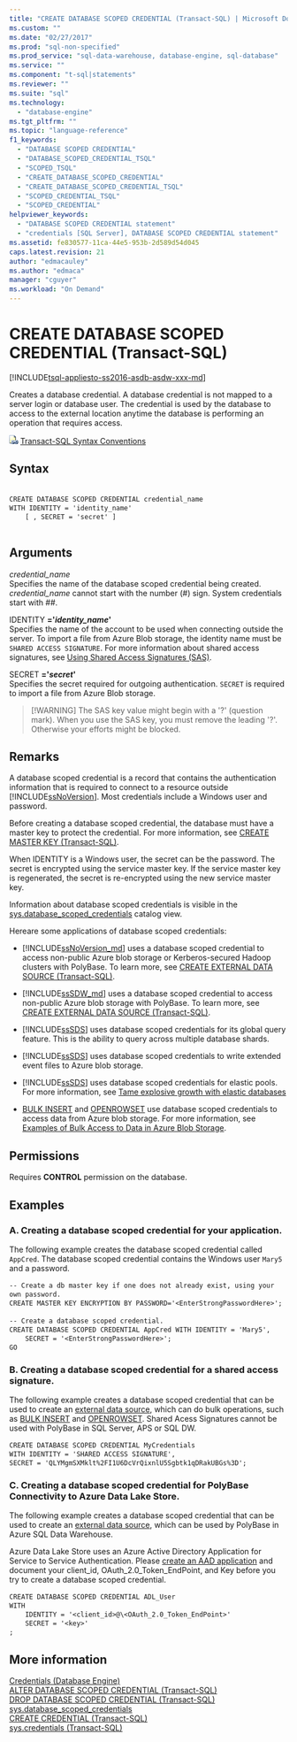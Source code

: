 ```yaml
---
title: "CREATE DATABASE SCOPED CREDENTIAL (Transact-SQL) | Microsoft Docs"
ms.custom: ""
ms.date: "02/27/2017"
ms.prod: "sql-non-specified"
ms.prod_service: "sql-data-warehouse, database-engine, sql-database"
ms.service: ""
ms.component: "t-sql|statements"
ms.reviewer: ""
ms.suite: "sql"
ms.technology: 
  - "database-engine"
ms.tgt_pltfrm: ""
ms.topic: "language-reference"
f1_keywords: 
  - "DATABASE SCOPED CREDENTIAL"
  - "DATABASE_SCOPED_CREDENTIAL_TSQL"
  - "SCOPED_TSQL"
  - "CREATE_DATABASE_SCOPED_CREDENTIAL"
  - "CREATE_DATABASE_SCOPED_CREDENTIAL_TSQL"
  - "SCOPED_CREDENTIAL_TSQL"
  - "SCOPED_CREDENTIAL"
helpviewer_keywords: 
  - "DATABASE SCOPED CREDENTIAL statement"
  - "credentials [SQL Server], DATABASE SCOPED CREDENTIAL statement"
ms.assetid: fe830577-11ca-44e5-953b-2d589d54d045
caps.latest.revision: 21
author: "edmacauley"
ms.author: "edmaca"
manager: "cguyer"
ms.workload: "On Demand"
---
```

# CREATE DATABASE SCOPED CREDENTIAL (Transact-SQL)
[!INCLUDE[tsql-appliesto-ss2016-asdb-asdw-xxx-md](../../includes/tsql-appliesto-ss2016-asdb-asdw-xxx-md.md)]

  Creates a database credential. A database credential is not mapped to a server login or database user. The credential is used by the database to access to the external location anytime the database is performing an operation that requires access.  
  
 ![Topic link icon](../../database-engine/configure-windows/media/topic-link.gif "Topic link icon") [Transact-SQL Syntax Conventions](../../t-sql/language-elements/transact-sql-syntax-conventions-transact-sql.md)  
  
## Syntax  
  
```  
 
CREATE DATABASE SCOPED CREDENTIAL credential_name   
WITH IDENTITY = 'identity_name'  
    [ , SECRET = 'secret' ]  
  
```  
  
## Arguments  
 *credential_name*  
 Specifies the name of the database scoped credential being created. *credential_name* cannot start with the number (#) sign. System credentials start with ##.  
  
 IDENTITY **='***identity_name***'**  
 Specifies the name of the account to be used when connecting outside the server. To import a file from Azure Blob storage, the identity name must be `SHARED ACCESS SIGNATURE`.  For more information about shared access signatures, see [Using Shared Access Signatures (SAS)](https://docs.microsoft.com/azure/storage/storage-dotnet-shared-access-signature-part-1).  
  
 SECRET **='***secret***'**  
 Specifies the secret required for outgoing authentication. `SECRET` is required to import a file from Azure Blob storage.   
>  [!WARNING]
>  The SAS key value might begin with a '?' (question mark). When you use the SAS key, you must remove the leading '?'. Otherwise your efforts might be blocked.  
  
## Remarks  
 A database scoped credential is a record that contains the authentication information that is required to connect to a resource outside [!INCLUDE[ssNoVersion](../../includes/ssnoversion-md.md)]. Most credentials include a Windows user and password.  
  
 Before creating a database scoped credential, the database must have a master key to protect the credential. For more information, see [CREATE MASTER KEY &#40;Transact-SQL&#41;](../../t-sql/statements/create-master-key-transact-sql.md).  
  
 When IDENTITY is a Windows user, the secret can be the password. The secret is encrypted using the service master key. If the service master key is regenerated, the secret is re-encrypted using the new service master key.  
   
 Information about database scoped credentials is visible in the [sys.database_scoped_credentials](../../relational-databases/system-catalog-views/sys-database-scoped-credentials-transact-sql.md) catalog view.  
  
 
 Hereare some applications of database scoped credentials:  
  
- [!INCLUDE[ssNoVersion_md](../../includes/ssnoversion-md.md)] uses a database scoped credential to access non-public Azure blob storage or Kerberos-secured Hadoop clusters with PolyBase. To learn more, see [CREATE EXTERNAL DATA SOURCE (Transact-SQL)](../../t-sql/statements/create-external-data-source-transact-sql.md).  

- [!INCLUDE[ssSDW_md](../../includes/sssdw-md.md)] uses a database scoped credential to access non-public Azure blob storage with PolyBase. To learn more, see [CREATE EXTERNAL DATA SOURCE (Transact-SQL)](../../t-sql/statements/create-external-data-source-transact-sql.md).
  
- [!INCLUDE[ssSDS](../../includes/sssds-md.md)] uses database scoped credentials for its global query feature. This is the ability to query across multiple database shards.  
  
- [!INCLUDE[ssSDS](../../includes/sssds-md.md)] uses database scoped credentials to write extended event files to Azure blob storage.  
  
- [!INCLUDE[ssSDS](../../includes/sssds-md.md)] uses database scoped credentials for elastic pools. For more information, see [Tame explosive growth with elastic databases](https://azure.microsoft.com/documentation/articles/sql-database-elastic-pool/)  

- [BULK INSERT](../../t-sql/statements/bulk-insert-transact-sql.md) and [OPENROWSET](../../t-sql/functions/openrowset-transact-sql.md) use database scoped credentials to access data from Azure blob storage. For more information, see [Examples of Bulk Access to Data in Azure Blob Storage](../../relational-databases/import-export/examples-of-bulk-access-to-data-in-azure-blob-storage.md). 
  
## Permissions  
 Requires **CONTROL** permission on the database.  
  
## Examples  
### A. Creating a database scoped credential for your application.
 The following example creates the database scoped credential called `AppCred`. The database scoped credential contains the Windows user `Mary5` and a password.  
  
```tsql  
-- Create a db master key if one does not already exist, using your own password.  
CREATE MASTER KEY ENCRYPTION BY PASSWORD='<EnterStrongPasswordHere>';  
  
-- Create a database scoped credential.  
CREATE DATABASE SCOPED CREDENTIAL AppCred WITH IDENTITY = 'Mary5',   
    SECRET = '<EnterStrongPasswordHere>';  
GO  
```  

### B. Creating a database scoped credential for a shared access signature.   
The following example creates a database scoped credential that can be used to create an [external data source](../../t-sql/statements/create-external-data-source-transact-sql.md), which can do bulk operations, such as [BULK INSERT](../../t-sql/statements/bulk-insert-transact-sql.md) and [OPENROWSET](../../t-sql/functions/openrowset-transact-sql.md). Shared Acess Signatures cannot be used with PolyBase in SQL Server, APS or SQL DW.
```tsql
CREATE DATABASE SCOPED CREDENTIAL MyCredentials  
WITH IDENTITY = 'SHARED ACCESS SIGNATURE',
SECRET = 'QLYMgmSXMklt%2FI1U6DcVrQixnlU5Sgbtk1qDRakUBGs%3D';
```
  
### C. Creating a database scoped credential for PolyBase Connectivity to Azure Data Lake Store.  
The following example creates a database scoped credential that can be used to create an [external data source](../../t-sql/statements/create-external-data-source-transact-sql.md), which can be used by PolyBase in Azure SQL Data Warehouse.

Azure Data Lake Store uses an Azure Active Directory Application for Service to Service Authentication.
Please [create an AAD application](https://docs.microsoft.com/en-us/azure/data-lake-store/data-lake-store-authenticate-using-active-directory)  and document your client_id, OAuth_2.0_Token_EndPoint, and Key before you try to create a database scoped credential.

```tsql
CREATE DATABASE SCOPED CREDENTIAL ADL_User
WITH
    IDENTITY = '<client_id>@\<OAuth_2.0_Token_EndPoint>'
    SECRET = '<key>'
;
```  
  
  
  
## More information  
 [Credentials &#40;Database Engine&#41;](../../relational-databases/security/authentication-access/credentials-database-engine.md)   
 [ALTER DATABASE SCOPED CREDENTIAL &#40;Transact-SQL&#41;](../../t-sql/statements/alter-database-scoped-credential-transact-sql.md)   
 [DROP DATABASE SCOPED CREDENTIAL &#40;Transact-SQL&#41;](../../t-sql/statements/drop-database-scoped-credential-transact-sql.md)   
 [sys.database_scoped_credentials](../../relational-databases/system-catalog-views/sys-database-scoped-credentials-transact-sql.md)   
 [CREATE CREDENTIAL &#40;Transact-SQL&#41;](../../t-sql/statements/create-credential-transact-sql.md)   
 [sys.credentials &#40;Transact-SQL&#41;](../../relational-databases/system-catalog-views/sys-credentials-transact-sql.md)  
  
  
